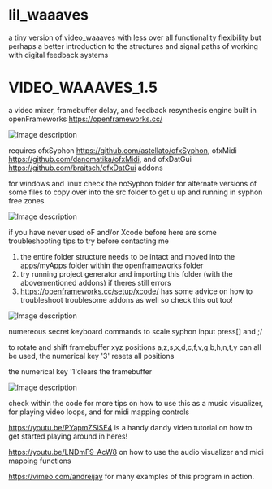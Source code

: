 # lil_waaaves
a tiny version of video_waaaves with less over all functionality flexibility but perhaps a better introduction to the structures and signal paths of working with digital feedback systems


# VIDEO_WAAAVES_1.5
a video mixer, framebuffer delay, and feedback resynthesis engine built in openFrameworks https://openframeworks.cc/

![Image description](https://github.com/ex-zee-ex/VIDEO_WAAAVES_1_5/blob/master/hypercuuube.png)

requires ofxSyphon https://github.com/astellato/ofxSyphon, 
ofxMidi https://github.com/danomatika/ofxMidi, 
and ofxDatGui https://github.com/braitsch/ofxDatGui addons

for windows and linux check the noSyphon folder for alternate versions of some files to copy over into the src folder to get u up and running in syphon free zones

![Image description](https://github.com/ex-zee-ex/VIDEO_WAAAVES_1_5/blob/master/swirl.png)

if you have never used oF and/or Xcode before here are some troubleshooting tips to try before contacting me
1. the entire folder structure needs to be intact and moved into the apps/myApps folder within the openframeworks folder
2. try running project generator and importing this folder (with the abovementioned addons) if theres still errors
3. https://openframeworks.cc/setup/xcode/ has some advice on how to troubleshoot troublesome addons as well so check this out too!

![Image description](https://github.com/ex-zee-ex/VIDEO_WAAAVES_1_5/blob/master/vlcsnap-2019-08-10-22h55m38s489.png)

numereous secret keyboard commands
to scale syphon input press[] and ;/

to rotate and shift framebuffer xyz positions a,z,s,x,d,c,f,v,g,b,h,n,t,y can all be used, the numerical key '3' resets all positions

the numerical key '1'clears the framebuffer

![Image description](https://github.com/ex-zee-ex/VIDEO_WAAAVES_1_5/blob/master/vlcsnap-2019-08-10-22h57m07s147.png)


check within the code for more tips on how to use this as a music visualizer, for playing video loops, and for midi mapping controls 

https://youtu.be/PYapmZSiSE4 is a handy dandy video tutorial on how to get started playing around in heres!

https://youtu.be/LNDmF9-AcW8 on how to use the audio visualizer and midi mapping functions

https://vimeo.com/andreijay for many examples of this program in action.  
